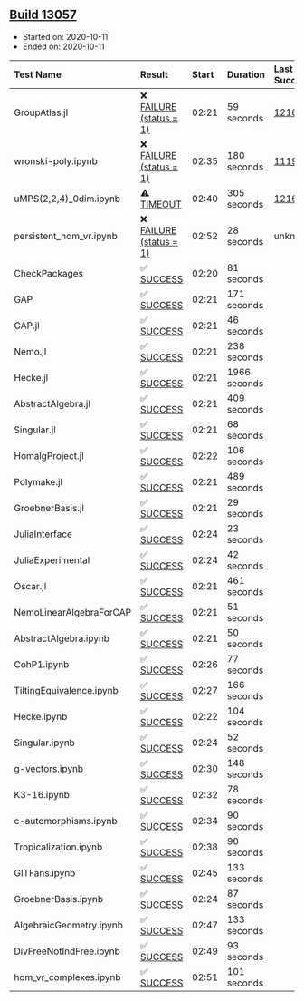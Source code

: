 ## [Build 13057](https://oscarci.mathematik.uni-kl.de/job/oscar/13057/)

* Started on: 2020-10-11
* Ended on: 2020-10-11

| Test Name    | Result | Start | Duration | Last Success | First Failure |
|:-------------|:-------|:------|:---------|:-------------|:--------------|
| GroupAtlas.jl | ❌ [FAILURE (status = 1)](https://oscarci.mathematik.uni-kl.de/job/oscar/13057/artifact/logs/build-13057/GroupAtlas.jl.log) | 02:21 | 59 seconds | [12167](https://oscarci.mathematik.uni-kl.de/job/oscar/12167/) | [12168](https://oscarci.mathematik.uni-kl.de/job/oscar/12168/) |
| wronski-poly.ipynb | ❌ [FAILURE (status = 1)](https://oscarci.mathematik.uni-kl.de/job/oscar/13057/artifact/logs/build-13057/wronski-poly.ipynb.log) | 02:35 | 180 seconds | [11192](https://oscarci.mathematik.uni-kl.de/job/oscar/11192/) | [11193](https://oscarci.mathematik.uni-kl.de/job/oscar/11193/) |
| uMPS(2,2,4)_0dim.ipynb | ⚠ [TIMEOUT](https://oscarci.mathematik.uni-kl.de/job/oscar/13057/artifact/logs/build-13057/uMPS-2-2-4-_0dim.ipynb.log) | 02:40 | 305 seconds | [12167](https://oscarci.mathematik.uni-kl.de/job/oscar/12167/) | [12168](https://oscarci.mathematik.uni-kl.de/job/oscar/12168/) |
| persistent_hom_vr.ipynb | ❌ [FAILURE (status = 1)](https://oscarci.mathematik.uni-kl.de/job/oscar/13057/artifact/logs/build-13057/persistent_hom_vr.ipynb.log) | 02:52 | 28 seconds | unknown | unknown |
| CheckPackages | ✅ [SUCCESS](https://oscarci.mathematik.uni-kl.de/job/oscar/13057/artifact/logs/build-13057/CheckPackages.log) | 02:20 | 81 seconds |  |  |
| GAP | ✅ [SUCCESS](https://oscarci.mathematik.uni-kl.de/job/oscar/13057/artifact/logs/build-13057/GAP.log) | 02:21 | 171 seconds |  |  |
| GAP.jl | ✅ [SUCCESS](https://oscarci.mathematik.uni-kl.de/job/oscar/13057/artifact/logs/build-13057/GAP.jl.log) | 02:21 | 46 seconds |  |  |
| Nemo.jl | ✅ [SUCCESS](https://oscarci.mathematik.uni-kl.de/job/oscar/13057/artifact/logs/build-13057/Nemo.jl.log) | 02:21 | 238 seconds |  |  |
| Hecke.jl | ✅ [SUCCESS](https://oscarci.mathematik.uni-kl.de/job/oscar/13057/artifact/logs/build-13057/Hecke.jl.log) | 02:21 | 1966 seconds |  |  |
| AbstractAlgebra.jl | ✅ [SUCCESS](https://oscarci.mathematik.uni-kl.de/job/oscar/13057/artifact/logs/build-13057/AbstractAlgebra.jl.log) | 02:21 | 409 seconds |  |  |
| Singular.jl | ✅ [SUCCESS](https://oscarci.mathematik.uni-kl.de/job/oscar/13057/artifact/logs/build-13057/Singular.jl.log) | 02:21 | 68 seconds |  |  |
| HomalgProject.jl | ✅ [SUCCESS](https://oscarci.mathematik.uni-kl.de/job/oscar/13057/artifact/logs/build-13057/HomalgProject.jl.log) | 02:22 | 106 seconds |  |  |
| Polymake.jl | ✅ [SUCCESS](https://oscarci.mathematik.uni-kl.de/job/oscar/13057/artifact/logs/build-13057/Polymake.jl.log) | 02:21 | 489 seconds |  |  |
| GroebnerBasis.jl | ✅ [SUCCESS](https://oscarci.mathematik.uni-kl.de/job/oscar/13057/artifact/logs/build-13057/GroebnerBasis.jl.log) | 02:21 | 29 seconds |  |  |
| JuliaInterface | ✅ [SUCCESS](https://oscarci.mathematik.uni-kl.de/job/oscar/13057/artifact/logs/build-13057/JuliaInterface.log) | 02:24 | 23 seconds |  |  |
| JuliaExperimental | ✅ [SUCCESS](https://oscarci.mathematik.uni-kl.de/job/oscar/13057/artifact/logs/build-13057/JuliaExperimental.log) | 02:24 | 42 seconds |  |  |
| Oscar.jl | ✅ [SUCCESS](https://oscarci.mathematik.uni-kl.de/job/oscar/13057/artifact/logs/build-13057/Oscar.jl.log) | 02:21 | 461 seconds |  |  |
| NemoLinearAlgebraForCAP | ✅ [SUCCESS](https://oscarci.mathematik.uni-kl.de/job/oscar/13057/artifact/logs/build-13057/NemoLinearAlgebraForCAP.log) | 02:21 | 51 seconds |  |  |
| AbstractAlgebra.ipynb | ✅ [SUCCESS](https://oscarci.mathematik.uni-kl.de/job/oscar/13057/artifact/logs/build-13057/AbstractAlgebra.ipynb.log) | 02:21 | 50 seconds |  |  |
| CohP1.ipynb | ✅ [SUCCESS](https://oscarci.mathematik.uni-kl.de/job/oscar/13057/artifact/logs/build-13057/CohP1.ipynb.log) | 02:26 | 77 seconds |  |  |
| TiltingEquivalence.ipynb | ✅ [SUCCESS](https://oscarci.mathematik.uni-kl.de/job/oscar/13057/artifact/logs/build-13057/TiltingEquivalence.ipynb.log) | 02:27 | 166 seconds |  |  |
| Hecke.ipynb | ✅ [SUCCESS](https://oscarci.mathematik.uni-kl.de/job/oscar/13057/artifact/logs/build-13057/Hecke.ipynb.log) | 02:22 | 104 seconds |  |  |
| Singular.ipynb | ✅ [SUCCESS](https://oscarci.mathematik.uni-kl.de/job/oscar/13057/artifact/logs/build-13057/Singular.ipynb.log) | 02:24 | 52 seconds |  |  |
| g-vectors.ipynb | ✅ [SUCCESS](https://oscarci.mathematik.uni-kl.de/job/oscar/13057/artifact/logs/build-13057/g-vectors.ipynb.log) | 02:30 | 148 seconds |  |  |
| K3-16.ipynb | ✅ [SUCCESS](https://oscarci.mathematik.uni-kl.de/job/oscar/13057/artifact/logs/build-13057/K3-16.ipynb.log) | 02:32 | 78 seconds |  |  |
| c-automorphisms.ipynb | ✅ [SUCCESS](https://oscarci.mathematik.uni-kl.de/job/oscar/13057/artifact/logs/build-13057/c-automorphisms.ipynb.log) | 02:34 | 90 seconds |  |  |
| Tropicalization.ipynb | ✅ [SUCCESS](https://oscarci.mathematik.uni-kl.de/job/oscar/13057/artifact/logs/build-13057/Tropicalization.ipynb.log) | 02:38 | 90 seconds |  |  |
| GITFans.ipynb | ✅ [SUCCESS](https://oscarci.mathematik.uni-kl.de/job/oscar/13057/artifact/logs/build-13057/GITFans.ipynb.log) | 02:45 | 133 seconds |  |  |
| GroebnerBasis.ipynb | ✅ [SUCCESS](https://oscarci.mathematik.uni-kl.de/job/oscar/13057/artifact/logs/build-13057/GroebnerBasis.ipynb.log) | 02:24 | 87 seconds |  |  |
| AlgebraicGeometry.ipynb | ✅ [SUCCESS](https://oscarci.mathematik.uni-kl.de/job/oscar/13057/artifact/logs/build-13057/AlgebraicGeometry.ipynb.log) | 02:47 | 133 seconds |  |  |
| DivFreeNotIndFree.ipynb | ✅ [SUCCESS](https://oscarci.mathematik.uni-kl.de/job/oscar/13057/artifact/logs/build-13057/DivFreeNotIndFree.ipynb.log) | 02:49 | 93 seconds |  |  |
| hom_vr_complexes.ipynb | ✅ [SUCCESS](https://oscarci.mathematik.uni-kl.de/job/oscar/13057/artifact/logs/build-13057/hom_vr_complexes.ipynb.log) | 02:51 | 101 seconds |  |  |
